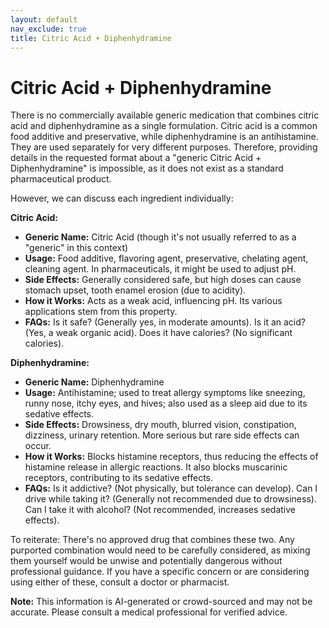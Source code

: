 ```yaml
---
layout: default
nav_exclude: true
title: Citric Acid + Diphenhydramine
---
```


# Citric Acid + Diphenhydramine

There is no commercially available generic medication that combines citric acid and diphenhydramine as a single formulation.  Citric acid is a common food additive and preservative, while diphenhydramine is an antihistamine. They are used separately for very different purposes.  Therefore, providing details in the requested format about a "generic Citric Acid + Diphenhydramine" is impossible, as it does not exist as a standard pharmaceutical product.

However, we can discuss each ingredient individually:

**Citric Acid:**

* **Generic Name:** Citric Acid (though it's not usually referred to as a "generic" in this context)
* **Usage:** Food additive, flavoring agent, preservative, chelating agent, cleaning agent.  In pharmaceuticals, it might be used to adjust pH.
* **Side Effects:** Generally considered safe, but high doses can cause stomach upset, tooth enamel erosion (due to acidity).
* **How it Works:**  Acts as a weak acid, influencing pH.  Its various applications stem from this property.
* **FAQs:**  Is it safe? (Generally yes, in moderate amounts). Is it an acid? (Yes, a weak organic acid). Does it have calories? (No significant calories).

**Diphenhydramine:**

* **Generic Name:** Diphenhydramine
* **Usage:** Antihistamine; used to treat allergy symptoms like sneezing, runny nose, itchy eyes, and hives; also used as a sleep aid due to its sedative effects.
* **Side Effects:** Drowsiness, dry mouth, blurred vision, constipation, dizziness, urinary retention.  More serious but rare side effects can occur.
* **How it Works:** Blocks histamine receptors, thus reducing the effects of histamine release in allergic reactions.  It also blocks muscarinic receptors, contributing to its sedative effects.
* **FAQs:** Is it addictive? (Not physically, but tolerance can develop). Can I drive while taking it? (Generally not recommended due to drowsiness). Can I take it with alcohol? (Not recommended, increases sedative effects).


To reiterate:  There's no approved drug that combines these two. Any purported combination would need to be carefully considered, as mixing them yourself would be unwise and potentially dangerous without professional guidance.  If you have a specific concern or are considering using either of these, consult a doctor or pharmacist.


**Note:** This information is AI-generated or crowd-sourced and may not be accurate. Please consult a medical professional for verified advice.